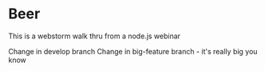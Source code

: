 Beer
====

This is a webstorm walk thru from a node.js webinar

Change in develop branch
Change in big-feature branch - it's really big you know
